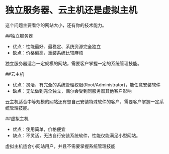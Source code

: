 <!-- --- tag: 客户中心 导购 -->
<!-- --- title: 独立服务器、云主机还是虚拟主机 -->
# 独立服务器、云主机还是虚拟主机
这个问题主要看你的网站大小，还有你的技术能力。

##独立服务器

*  优点：性能最好、最稳定、系统资源完全独立
*  缺点：价格偏高，重装系统比较麻烦

独立服务器适合一定规模的网站，需要客户掌握一定的系统管理技能。

##云主机

*  优点：灵活，有完全的系统管理权限(Root/Administrator)，能任意安装软件
*  缺点：无法做到完全独立，偶尔会受到同服务器其他客户影响

云主机适合中等规模的网站还有想自己安装特殊软件的客户，需要客户掌握一定系统管理技能。

##虚拟主机

*  优点：使用简单，价格便宜
*  缺点：不灵活，无法自行安装系统软件，性能仅能满足小型网站。

虚拟主机适合小网站用户，并且不需要掌握系统管理技能